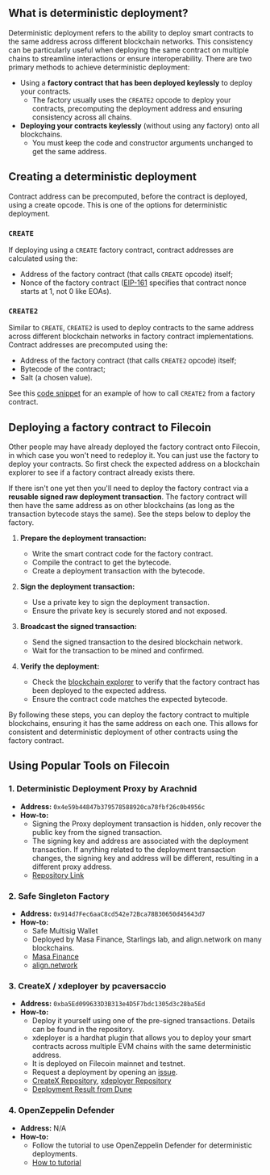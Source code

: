 ## What is deterministic deployment?

Deterministic deployment refers to the ability to deploy smart contracts to the same address across different blockchain networks. This consistency can be particularly useful when deploying the same contract on multiple chains to streamline interactions or ensure interoperability. There are two primary methods to achieve deterministic deployment:

- Using a **factory contract that has been deployed keylessly** to deploy your contracts.
    - The factory usually uses the `CREATE2` opcode to deploy your contracts, precomputing the deployment address and ensuring consistency across all chains.
- **Deploying your contracts keylessly** (without using any factory) onto all blockchains.
    - You must keep the code and constructor arguments unchanged to get the same address.

## Creating a deterministic deployment

Contract address can be precomputed, before the contract is deployed, using a create opcode. This is one of the options for deterministic deployment.

### **`CREATE`**

If deploying using a `CREATE` factory contract, contract addresses are calculated using the:

- Address of the factory contract (that calls `CREATE` opcode) itself;
- Nonce of the factory contract ([EIP-161](https://eips.ethereum.org/EIPS/eip-161) specifies that contract nonce starts at 1, not 0 like EOAs).

### **`CREATE2`**

Similar to `CREATE`, `CREATE2` is used to deploy contracts to the same address across different blockchain networks in factory contract implementations. Contract addresses are precomputed using the:

- Address of the factory contract (that calls `CREATE2` opcode) itself;
- Bytecode of the contract;
- Salt (a chosen value).

See this [code snippet](https://solidity-by-example.org/app/create2/) for an example of how to call `CREATE2` from a factory contract.

## **Deploying a factory contract to Filecoin**

Other people may have already deployed the factory contract onto Filecoin, in which case you won't need to redeploy it. You can just use the factory to deploy your contracts. So first check the expected address on a blockchain explorer to see if a factory contract already exists there.

If there isn't one yet then you'll need to deploy the factory contract via a **reusable signed raw deployment transaction**. The factory contract will then have the same address as on other blockchains (as long as the transaction bytecode stays the same). See the steps below to deploy the factory.

1. **Prepare the deployment transaction:**
    - Write the smart contract code for the factory contract.
    - Compile the contract to get the bytecode.
    - Create a deployment transaction with the bytecode.

2. **Sign the deployment transaction:**
    - Use a private key to sign the deployment transaction.
    - Ensure the private key is securely stored and not exposed.

3. **Broadcast the signed transaction:**
    - Send the signed transaction to the desired blockchain network.
    - Wait for the transaction to be mined and confirmed.

4. **Verify the deployment:**
    - Check the [blockchain explorer](https://docs.filecoin.io/networks/mainnet/explorers) to verify that the factory contract has been deployed to the expected address.
    - Ensure the contract code matches the expected bytecode.

By following these steps, you can deploy the factory contract to multiple blockchains, ensuring it has the same address on each one. This allows for consistent and deterministic deployment of other contracts using the factory contract.
## **Using Popular Tools on Filecoin**

### **1. Deterministic Deployment Proxy by Arachnid**
- **Address:** `0x4e59b44847b379578588920ca78fbf26c0b4956c`
- **How-to:**
    - Signing the Proxy deployment transaction is hidden, only recover the public key from the signed transaction.
    - The signing key and address are associated with the deployment transaction. If anything related to the deployment transaction changes, the signing key and address will be different, resulting in a different proxy address.
    - [Repository Link](https://github.com/Arachnid/deterministic-deployment-proxy/tree/master)

### **2. Safe Singleton Factory**
- **Address:** `0x914d7Fec6aaC8cd542e72Bca78B30650d45643d7`
- **How-to:**
    - Safe Multisig Wallet
    - Deployed by Masa Finance, Starlings lab, and align.network on many blockchains.
    - [Masa Finance](https://www.masa.ai/)
    - [align.network](http://align.network)

### **3. CreateX / xdeployer by pcaversaccio**
- **Address:** `0xba5Ed099633D3B313e4D5F7bdc1305d3c28ba5Ed`
- **How-to:**
    - Deploy it yourself using one of the pre-signed transactions. Details can be found in the repository.
    - xdeployer is a hardhat plugin that allows you to deploy your smart contracts across multiple EVM chains with the same deterministic address.
    - It is deployed on Filecoin mainnet and testnet.
    - Request a deployment by opening an [issue](https://github.com/pcaversaccio/createx/issues/new?assignees=pcaversaccio&labels=new+deployment+%E2%9E%95&projects=&template=deployment_request.yml&title=%5BNew-Deployment-Request%5D%3A+).
    - [CreateX Repository](https://github.com/pcaversaccio/createx), [xdeployer Repository](https://github.com/pcaversaccio/xdeployer)
    - [Deployment Result from Dune](https://dune.com/patronumlabs/createx)

### **4. OpenZeppelin Defender**
- **Address:** N/A
- **How-to:**
    - Follow the tutorial to use OpenZeppelin Defender for deterministic deployments.
    - [How to tutorial](https://blog.openzeppelin.com/evm-deterministic-deployments-made-easy-with-openzeppelin-defender)
